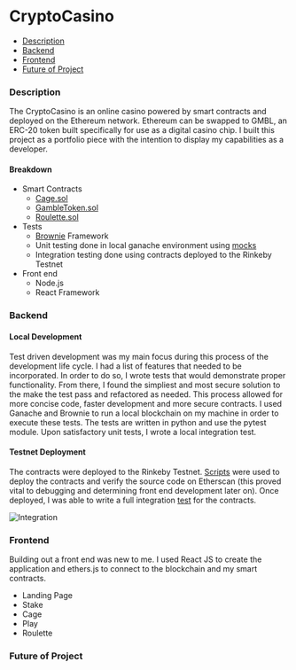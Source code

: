 # CryptoCasino

- [Description](#description)
- [Backend](#backend)
- [Frontend](#frontend)
- [Future of Project](#future-of-project)




### Description

The CryptoCasino is an online casino powered by smart contracts and deployed on the Ethereum network. Ethereum can be swapped to GMBL, an ERC-20 token built specifically for use as a digital casino chip. I built this project as a portfolio piece with the intention to display my capabilities as a developer. 

#### Breakdown

- Smart Contracts
  - [Cage.sol](https://github.com/RabowNicholas/Casino/blob/main/contracts/Cage.sol)
  - [GambleToken.sol](https://github.com/RabowNicholas/Casino/blob/main/contracts/GambleToken.sol)
  - [Roulette.sol](https://github.com/RabowNicholas/Casino/blob/main/contracts/Roulette.sol)
- Tests
   - [Brownie](https://eth-brownie.readthedocs.io/en/stable/) Framework
   - Unit testing done in local ganache environment using [mocks](https://ethereum.org/en/developers/tutorials/how-to-mock-solidity-contracts-for-testing/)
   - Integration testing done using contracts deployed to the Rinkeby Testnet
- Front end
   - Node.js
   - React Framework

### Backend
#### Local Development
Test driven development was my main focus during this process of the development life cycle. I had a list of features that needed to be incorporated. In order to do so, I wrote tests that would demonstrate proper functionality. From there, I found the simpliest and most secure solution to the make the test pass and refactored as needed. This process allowed for more concise code, faster development and more secure contracts. I used Ganache and Brownie to run a local blockchain on my machine in order to execute these tests. The tests are written in python and use the pytest module. Upon satisfactory unit tests, I wrote a local integration test.

#### Testnet Deployment
The contracts were deployed to the Rinkeby Testnet. [Scripts](https://github.com/RabowNicholas/Casino/tree/main/scripts) were used to deploy the contracts and verify the source code on Etherscan (this proved vital to debugging and determining front end development later on). Once deployed, I was able to write a full integration [test](https://github.com/RabowNicholas/Casino/blob/main/tests/integration/test_playing_testnet.py) for the contracts. 

![Integration]([https://drive.google.com/file/d/1amtacTQk5GEfgszZqjr0ado2DZzcDLJq/view?usp=sharing](https://drive.google.com/drive/u/0/folders/1PrAvVD_dYlXFWYxgmphpjCzTHgc6g1WB) "Integration Test")

### Frontend
Building out a front end was new to me. I used React JS to create the application and ethers.js to connect to the blockchain and my smart contracts.
- Landing Page
- Stake
- Cage
- Play
 - Roulette

### Future of Project



